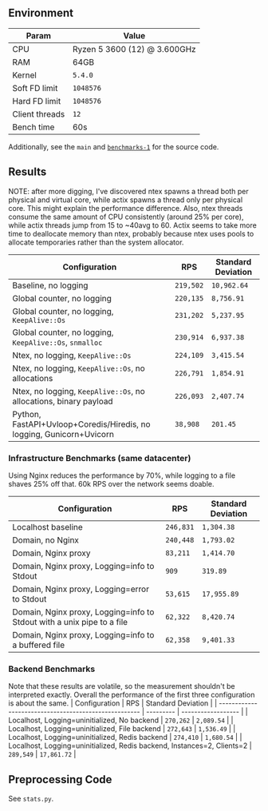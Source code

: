 ## Environment
| Param         | Value                        |
|---------------|------------------------------|
| CPU           | Ryzen 5 3600 (12) @ 3.600GHz |
| RAM           | 64GB                         |
| Kernel        | `5.4.0`                      |
| Soft FD limit | `1048576`                    |
| Hard FD limit | `1048576`                    |
| Client threads | `12` |
| Bench time | 60s |

Additionally, see the `main` and [`benchmarks-1`](https://github.com/ezclap-tv/clicky/tree/benchmarks-1) for the source code.

## Results
NOTE: after more digging, I've discovered ntex spawns a thread both per physical and virtual  core, while actix spawns a thread only per physical core. This might explain the performance difference. Also, ntex threads consume the same amount of CPU consistently (around 25% per core), while actix threads jump from 15 to ~40avg to 60. Actix seems to take more time to deallocate memory than ntex, probably because ntex uses pools to allocate temporaries rather than the system allocator.


| Configuration                                                        | RPS       | Standard Deviation |
|----------------------------------------------------------------------|-----------|--------------------|
| Baseline, no logging                                                 | `219,502` | `10,962.64`        |
| Global counter, no logging                                           | `220,135` | `8,756.91`         |
| Global counter, no logging, `KeepAlive::Os`                          | `231,202` | `5,237.95`         |
| Global counter, no logging, `KeepAlive::Os`, `snmalloc`              | `230,914` | `6,937.38`         |
| Ntex, no logging, `KeepAlive::Os`                                    | `224,109` | `3,415.54`         |
| Ntex, no logging, `KeepAlive::Os`, no allocations                    | `226,791` | `1,854.91`         |
| Ntex, no logging, `KeepAlive::Os`, no allocations, binary payload    | `226,093` | `2,407.74`         |
| Python, FastAPI+Uvloop+Coredis/Hiredis, no logging, Gunicorn+Uvicorn | `38,908`  | `201.45`           |


### Infrastructure Benchmarks (same datacenter)
Using Nginx reduces the performance by 70%, while logging to a file shaves 25% off that.
60k RPS over the network seems doable.

| Configuration                                                             | RPS       | Standard Deviation |
|---------------------------------------------------------------------------|-----------|--------------------|
| Localhost baseline                                                        | `246,831` | `1,304.38`         |
| Domain, no Nginx                                                          | `240,448` | `1,793.02`         |
| Domain, Nginx proxy                                                       | `83,211`  | `1,414.70`         |
| Domain, Nginx proxy, Logging=info to Stdout                               | `909`     | `319.89`           |
| Domain, Nginx proxy, Logging=error to Stdout                              | `53,615`  | `17,955.89`        |
| Domain, Nginx proxy, Logging=info to Stdout with a unix pipe to a file    | `62,322`  | `8,420.74`         |
| Domain, Nginx proxy, Logging=info to a buffered file                      | `62,358`  | `9,401.33`         |


### Backend Benchmarks
Note that these results are volatile, so the measurement shouldn't be interpreted exactly. Overall the performance of the first three configuration is about the same.
| Configuration                                                           | RPS       | Standard Deviation |
| -----------------------------------------------------                   | --------- | ------------------ |
| Localhost, Logging=uninitialized, No backend                            | `270,262` | `2,089.54`         |
| Localhost, Logging=uninitialized, File backend                          | `272,643` | `1,536.49`         |
| Localhost, Logging=uninitialized, Redis backend                         | `274,410` | `1,680.54`         |
| Localhost, Logging=uninitialized, Redis backend, Instances=2, Clients=2 | `289,549` | `17,861.72`        |

## Preprocessing Code
See `stats.py`.

